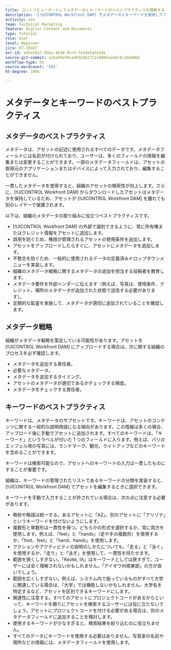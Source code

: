 ```yaml
---
title: コントリビューターとしてメタデータとキーワードのベストプラクティスを理解する
description: '[!UICONTROL Workfront DAM] でメタデータとキーワードを使用してアセットを記述し、組織のアセットの検索性を高める方法を説明します。'
activity: use
team: Technical Marketing
feature: Digital Content and Documents
type: Tutorial
role: User
level: Beginner
jira: KT-10107
exl-id: ad5a19a7-556a-4b38-9cc4-7e29e5afe1de
source-git-commit: a25a49e59ca483246271214886ea4dc9c10e8d66
workflow-type: ht
source-wordcount: '581'
ht-degree: 100%

---
```


# メタデータとキーワードのベストプラクティス

## メタデータのベストプラクティス

メタデータは、アセットの記述に使用されるすべてのデータです。メタデータフィールドには名前が付けられており、ユーザーは、多くのフィールドの情報を編集または変更することができます。一部のメタデータフィールドは、アセットの取得元のアプリケーションまたはデバイスによって入力されており、編集することができません。

一貫したメタデータを使用すると、組織のアセットの検索性が向上します。さらに、[!UICONTROL Workfront DAM] からダウンロードしたアセットはメタデータを保持しているため、アセットが [!UICONTROL Workfront DAM] を離れても別のレイヤーで保護されます。

以下は、組織のメタデータの取り組みに役立つベストプラクティスです。

* [!UICONTROL Workfront DAM] の外部で識別できるように、常に所有権またはクレジット情報をアセットに追加します。
* 誤用を防ぐため、権限が管理されるアセットの使用条件を追加します。
* アセットをアップロードしたらすぐに、アセットにメタデータを追加します。
* 不整合を防ぐため、一般的に使用されるデータの定義済みドロップダウンメニューを実装します。
* 組織のメタデータ戦略に関するメタデータの追加を担当する投稿者を教育します。
* メタデータ要件を外部ベンダーに伝えます（例えば、写真は、使用条件、クレジット、場所のメタデータが追加された状態で送信する必要があります）。
* 定期的な監査を実施して、メタデータが適切に追加されていることを確認します。

## メタデータ戦略

組織がメタデータ戦略を策定している可能性があります。アセットを [!UICONTROL Workfront DAM] にアップロードする場合は、次に関する組織のプロセスを必ず確認します。

* メタデータを追加する責任者。
* 必要なメタデータ。
* メタデータを追加するタイミング。
* アセットのメタデータが適切であるかチェックする頻度。
* メタデータをチェックする責任者。

## キーワードのベストプラクティス

キーワードは、メタデータのサブセットです。キーワードは、アセットのコンテンツに関する一般的な説明用語になる傾向があります。この情報は多くの場合、アップロード後に手動でアセットに追加されます。すべてのキーワードは、「キーワード」というラベルが付いた 1 つのフィールドに入ります。例えば、パリのエッフェル塔の写真には、ランドマーク、観光、ライトアップなどのキーワードを含めることができます。

キーワードは検索可能なので、アセットへのキーワードの入力は一貫したものにすることが重要です。

組織は、キーワードの管理されたリストであるキーワードの分類を実装すると、[!UICONTROL Workfront DAM] でアセットを編集するときに選択できます。

キーワードを手動で入力することが許されている場合は、次の点に注意する必要があります。

* 略称や略語は統一する。あるアセットに「AZ」、別のアセットに「アリゾナ」というキーワードを付けないようにします。
* 複数形と単数形は一貫性を保つ。どちらかの形式を選択するか、常に両方を使用します。例えば、「feet」と「hands」（足や手の複数形）を使用するか、「foot、feet」と「hand、hands」を使用します。
* アクションやアクティビティの説明のしかたについても、「走る」と「泳ぐ」を使用するか、「走り」と「泳ぎ」を使用して、一貫性を持たせます。
* 範囲を狭くしすぎない。「Keokk, IA」はキーワードとしては狭すぎて、ユーザーには全く理解されないかもしれません。「アイオワ州南東部」の方が良いでしょう。
* 範囲を広くしすぎない。例えば、システム内で扱っているものがすべて大学に関連している場合は、「大学」では機能しないかもしれません。大学名を特定するなど、アセットを区別できるキーワードにします。
* 関連性に注意する。すべてのアセットにプロジェクトコードがあるからといって、キーワードを頼りにアセットを検索するユーザーには役に立たないでしょう。アセットにプロジェクトコードを付ける必要がある場合は、別のメタデータフィールドに追加することを検討します。
* 使用するキーワードが少なすぎると、検索結果を絞り込むのに役立ちません。
* すべてのデータにキーワードを使用する必要はありません。写真家の名前や場所などの情報には、メタデータフィールドを使用します。
